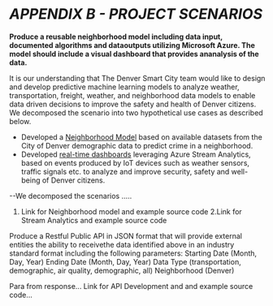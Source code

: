 #  ***APPENDIX B - PROJECT SCENARIOS***

**Produce a reusable neighborhood model including data input, documented algorithms and dataoutputs utilizing Microsoft Azure. The model should include a visual dashboard that provides ananalysis of the data.**

It is our understanding that The Denver Smart City team would like to design and develop predictive machine learning models to analyze weather, transportation, freight, weather, and neighborhood data models to enable data driven decisions to improve the safety and health of Denver citizens. We decomposed the scenario into two hypothetical use cases as described below.

- Developed a [Neighborhood Model](https://github.com/smartcitypoc/smartcitypoc/tree/master/Neighborhood-Model) based on available datasets from the City of Denver demographic data to predict crime in a neighborhood.
- Developed [real-time dashboards](https://github.com/smartcitypoc/smartcitypoc/tree/master/Realtime-Analytics) leveraging Azure Stream Analytics, based on events produced by IoT devices such as weather sensors, traffic signals etc. to analyze and improve security, safety and well-being of Denver citizens.


--We decomposed the scenarios .....
1. Link for Neighborhood model and example source code
2.Link for Stream Analytics and example source code

Produce a Restful Public API in JSON format that will provide external entities the ability to receivethe data identified above in an industry standard format including the following parameters:
Starting Date (Month, Day, Year)
Ending Date (Month, Day, Year)
Data Type (transportation, demographic, air quality, demographic, all)
Neighborhood (Denver)

Para from response...
Link for API Development and and example source code...



